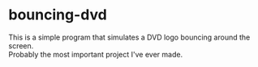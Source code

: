 # bouncing-dvd

This is a simple program that simulates a DVD logo bouncing around the screen.<br>
Probably the most important project I've ever made.
